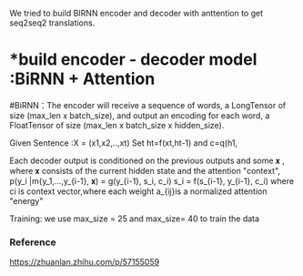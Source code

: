 We tried to build BIRNN encoder and decoder with anttention to get seq2seq2 translations.
# *build encoder - decoder model :BiRNN + Attention
#BiRNN：The encoder will receive a sequence of words, a LongTensor of size (max_len x batch_size), and output an encoding for each word, a FloatTensor of size (max_len x batch_size x hidden_size).

  Given Sentence :X = (x1,x2,..,xt) Set ht=f(xt,ht-1) and c=q(h1,

Each decoder output is conditioned on the previous outputs and some  𝐱 , where  𝐱  consists of the current hidden state and the attention "context",
    p(y_i |m{y_1,...,y_{i-1}, 𝐱) = g(y_{i-1}, s_i, c_i)
    s_i = f(s_{i-1}, y_{i-1}, c_i)
   where ci is context vector,where each weight a_{ij}is a normalized  attention "energy"

Training:
we use max_size = 25 and max_size= 40 to train the data

### Reference
https://zhuanlan.zhihu.com/p/57155059


